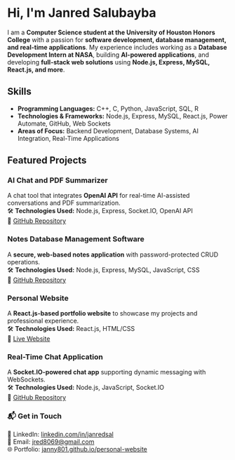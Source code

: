 # Hi, I'm Janred Salubayba

I am a **Computer Science student at the University of Houston Honors College** with a passion for **software development, database management, and real-time applications**. My experience includes working as a **Database Development Intern at NASA**, building **AI-powered applications**, and developing **full-stack web solutions** using **Node.js, Express, MySQL, React.js, and more**.


##  Skills
- **Programming Languages:** C++, C, Python, JavaScript, SQL, R
- **Technologies & Frameworks:** Node.js, Express, MySQL, React.js, Power Automate, GitHub, Web Sockets
- **Areas of Focus:** Backend Development, Database Systems, AI Integration, Real-Time Applications



##  Featured Projects
### **AI Chat and PDF Summarizer**  
A chat tool that integrates **OpenAI API** for real-time AI-assisted conversations and PDF summarization.  
🛠 **Technologies Used:** Node.js, Express, Socket.IO, OpenAI API  
🔗 [GitHub Repository](https://github.com/janny801/ai-chat-summarizer)  

### **Notes Database Management Software**  
A **secure, web-based notes application** with password-protected CRUD operations.  
🛠 **Technologies Used:** Node.js, Express, MySQL, JavaScript, CSS  
🔗 [GitHub Repository](https://github.com/janny801/notes-database)  

### **Personal Website**  
A **React.js-based portfolio website** to showcase my projects and professional experience.  
🛠 **Technologies Used:** React.js, HTML/CSS  
🔗 [Live Website](https://janny801.github.io/personal-website)  

### **Real-Time Chat Application**  
A **Socket.IO-powered chat app** supporting dynamic messaging with WebSockets.  
🛠 **Technologies Used:** Node.js, JavaScript, Socket.IO  
🔗 [GitHub Repository](https://github.com/janny801/realtime-chat)  


### 📬 Get in Touch  
💼 LinkedIn: [linkedin.com/in/janredsal](https://www.linkedin.com/in/janredsal)  
📧 Email: jred8069@gmail.com  
🌐 Portfolio: [janny801.github.io/personal-website](https://janny801.github.io/personal-website)  
